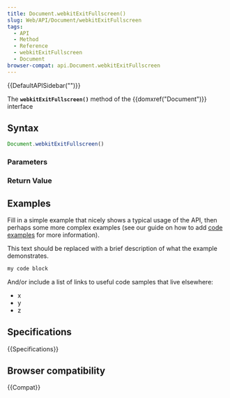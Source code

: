 ```yaml
---
title: Document.webkitExitFullscreen()
slug: Web/API/Document/webkitExitFullscreen
tags:
  - API
  - Method
  - Reference
  - webkitExitFullscreen
  - Document
browser-compat: api.Document.webkitExitFullscreen
---
```

{{DefaultAPISidebar("")}}

The **`webkitExitFullscreen()`** method of the {{domxref("Document")}} interface 

## Syntax

```js
Document.webkitExitFullscreen()
```

### Parameters



### Return Value



## Examples

Fill in a simple example that nicely shows a typical usage of the API, then perhaps some more complex examples (see our guide on how to add [code examples](/en-US/docs/MDN/Contribute/Structures/Code_examples) for more information).

This text should be replaced with a brief description of what the example demonstrates.

```js
my code block
```

And/or include a list of links to useful code samples that live elsewhere:

*   x
*   y
*   z

## Specifications

{{Specifications}}

## Browser compatibility

{{Compat}}

